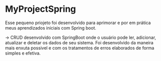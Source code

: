 # MyProjectSpring

Esse pequeno priojeto foi desenvolvido para aprimorar e por em prática meus aprendizados iniciais com Spring boot. 

→ CRUD desenvolvido com SpringBoot onde o usuário  pode ler, adicionar, atualizar e deletar os dados de seu sistema.
Foi desenvolvido da maneira mais enxuta possivel e com os tratamentos de erros elaborados de forma simples e efetiva.
